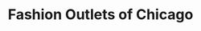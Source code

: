 ---
title: "Fashion Outlets of Chicago"
url: /rosemont/fashion-outlets-of-chicago/
shop: Einkaufszentrum
---